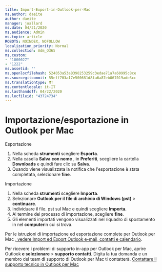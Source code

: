 ```yaml
---
title: Import-Export-in-Outlook-per-Mac
ms.author: daeite
author: daeite
manager: joallard
ms.date: 04/21/2020
ms.audience: Admin
ms.topic: article
ROBOTS: NOINDEX, NOFOLLOW
localization_priority: Normal
ms.collection: Adm_O365
ms.custom:
- "1800027"
- "1222"
ms.assetid: ''
ms.openlocfilehash: 524053a53a8390253259c3edae71a7a60995c8ce
ms.sourcegitcommit: 55eff703a17e500681d8fa6a87eb067019ade3cc
ms.translationtype: MT
ms.contentlocale: it-IT
ms.lasthandoff: 04/22/2020
ms.locfileid: "43724734"
---
```

# <a name="importexport-in-outlook-for-mac"></a>Importazione/esportazione in Outlook per Mac 

Esportazione
1. Nella scheda **strumenti** scegliere **Esporta**.
2. Nella casella **Salva con nome** , in **Preferiti**, scegliere la cartella **Downloads** e quindi fare clic su **Salva**.
3. Quando viene visualizzata la notifica che l'esportazione è stata completata, selezionare **fine**.

Importazione
1. Nella scheda **strumenti** scegliere **Importa**.
2. Selezionare **Outlook per il file di archivio di Windows (pst)** > **continuare**.
3. Individuare il file. pst sul Mac e quindi scegliere **Importa**.
4. Al termine del processo di importazione, scegliere **fine**.
5. Gli elementi importati vengono visualizzati nel riquadro di spostamento in nel **computer**in cui si trova.

Per le istruzioni di importazione ed esportazione complete per Outlook per Mac [, vedere Import ed Export Outlook e-mail, contatti e calendario](https://support.office.com/article/92577192-3881-4502-b79d-c3bbada6c8ef#ID0EAACAAA=Mac). 

Per ricevere i problemi di supporto in-app per Outlook per Mac, aprire Outlook **e selezionare** > **supporto contatti**. Digita la tua domanda e un membro del team di supporto di Outlook per Mac ti contatterà. [Contattare il supporto tecnico in Outlook per Mac](https://go.microsoft.com/fwlink/?linkid=2002400&clcid=0x409)